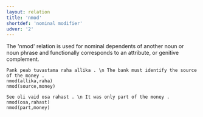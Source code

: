 ```yaml
---
layout: relation
title: 'nmod'
shortdef: 'nominal modifier'
udver: '2'
---
```


The 'nmod' relation is used for nominal dependents of another noun or noun phrase and functionally corresponds to an attribute, or genitive complement.

~~~ sdparse
Pank peab tuvastama raha allika . \n The bank must identify the source of the money .
nmod(allika,raha)
nmod(source,money)
~~~

~~~ sdparse
See oli vaid osa rahast . \n It was only part of the money .
nmod(osa,rahast)
nmod(part,money)
~~~


<!-- Interlanguage links updated Ne 5. května 2024, 18:21:20 CEST -->
